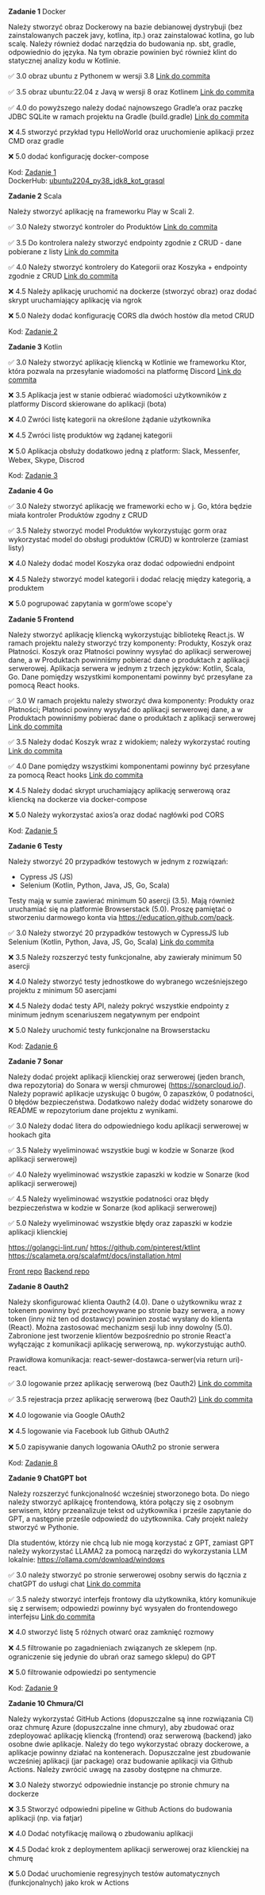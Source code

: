 **Zadanie 1** Docker

Należy stworzyć obraz Dockerowy na bazie debianowej dystrybuji (bez zainstalowanych paczek javy, kotlina, itp.) oraz zainstalować kotlina, go lub scalę. Należy również dodać narzędzia do budowania np. sbt, gradle, odpowiednio do języka. Na tym obrazie powinien być również klint do statycznej analizy kodu w Kotlinie.

:white_check_mark: 3.0 obraz ubuntu z Pythonem w wersji 3.8 [Link do commita](https://github.com/JTMalczewski/ebiznes/commit/16bbe4b871a425ee741759c3b7f309d92a73f5c3)

:white_check_mark: 3.5 obraz ubuntu:22.04 z Javą w wersji 8 oraz Kotlinem [Link do commita](https://github.com/JTMalczewski/ebiznes/commit/16bbe4b871a425ee741759c3b7f309d92a73f5c3)

:white_check_mark: 4.0 do powyższego należy dodać najnowszego Gradle’a oraz paczkę JDBC SQLite w ramach projektu na Gradle (build.gradle) [Link do commita](https://github.com/JTMalczewski/ebiznes/commit/16bbe4b871a425ee741759c3b7f309d92a73f5c3)

:x: 4.5 stworzyć przykład typu HelloWorld oraz uruchomienie aplikacji przez CMD oraz gradle

:x: 5.0 dodać konfigurację docker-compose

Kod: [Zadanie 1](https://github.com/JTMalczewski/ebiznes/tree/main/zadanie_1) \
DockerHub: [ubuntu2204_py38_jdk8_kot_grasql](https://hub.docker.com/repository/docker/jtmalczewski/ubuntu2204_py38_jdk8_kot_grasql/general)

**Zadanie 2** Scala

Należy stworzyć aplikację na frameworku Play w Scali 2.

:white_check_mark: 3.0 Należy stworzyć kontroler do Produktów [Link do commita](https://github.com/JTMalczewski/ebiznes/commit/086e0534048c7c84140787d0400a0a64bb57e86a)

:white_check_mark: 3.5 Do kontrolera należy stworzyć endpointy zgodnie z CRUD - dane pobierane z listy [Link do commita](https://github.com/JTMalczewski/ebiznes/commit/086e0534048c7c84140787d0400a0a64bb57e86a)

:white_check_mark: 4.0 Należy stworzyć kontrolery do Kategorii oraz Koszyka + endpointy zgodnie z CRUD [Link do commita](https://github.com/JTMalczewski/ebiznes/commit/086e0534048c7c84140787d0400a0a64bb57e86a)

:x: 4.5 Należy aplikację uruchomić na dockerze (stworzyć obraz) oraz dodać skrypt uruchamiający aplikację via ngrok

:x: 5.0 Należy dodać konfigurację CORS dla dwóch hostów dla metod CRUD

Kod: [Zadanie 2](https://github.com/JTMalczewski/ebiznes/tree/main/zadanie_2) 

**Zadanie 3** Kotlin

:white_check_mark: 3.0 Należy stworzyć aplikację kliencką w Kotlinie we frameworku Ktor, która pozwala na przesyłanie wiadomości na platformę Discord [Link do commita](https://github.com/JTMalczewski/ebiznes/commit/6bae6e085ef9061eb5c976ab83fd030fb9d3a599)

:x: 3.5 Aplikacja jest w stanie odbierać wiadomości użytkowników z platformy Discord skierowane do aplikacji (bota)

:x: 4.0 Zwróci listę kategorii na określone żądanie użytkownika

:x: 4.5 Zwróci listę produktów wg żądanej kategorii

:x: 5.0 Aplikacja obsłuży dodatkowo jedną z platform: Slack, Messenfer, Webex, Skype, Discrod

Kod: [Zadanie 3](https://github.com/JTMalczewski/ebiznes/tree/main/zadanie_3/ktor-discord/src/main/kotlin/com/example/DiscordWebhook.kt)

**Zadanie 4 Go**

:white_check_mark: 3.0 Należy stworzyć aplikację we frameworki echo w j. Go, która będzie miała kontroler Produktów zgodny z CRUD

:white_check_mark: 3.5 Należy stworzyć model Produktów wykorzystując gorm oraz wykorzystać model do obsługi produktów (CRUD) w kontrolerze (zamiast listy)

:x: 4.0 Należy dodać model Koszyka oraz dodać odpowiedni endpoint

:x: 4.5 Należy stworzyć model kategorii i dodać relację między kategorią, a produktem

:x: 5.0 pogrupować zapytania w gorm’owe scope'y

**Zadanie 5 Frontend**

Należy stworzyć aplikację kliencką wykorzystując bibliotekę React.js. W ramach projektu należy stworzyć trzy komponenty: Produkty, Koszyk oraz Płatności. Koszyk oraz Płatności powinny wysyłać do aplikacji serwerowej dane, a w Produktach powinniśmy pobierać dane o produktach z aplikacji serwerowej. Aplikacja serwera w jednym z trzech języków: Kotlin, Scala, Go. Dane pomiędzy wszystkimi komponentami powinny być przesyłane za pomocą React hooks.

:white_check_mark: 3.0 W ramach projektu należy stworzyć dwa komponenty: Produkty oraz Płatności; Płatności powinny wysyłać do aplikacji serwerowej dane, a w Produktach powinniśmy pobierać dane o produktach z aplikacji serwerowej [Link do commita](https://github.com/JTMalczewski/ebiznes/commit/721bada73a965fc676850321088647d7008f8d7f)

:white_check_mark: 3.5 Należy dodać Koszyk wraz z widokiem; należy wykorzystać routing [Link do commita](https://github.com/JTMalczewski/ebiznes/commit/721bada73a965fc676850321088647d7008f8d7f)

:white_check_mark: 4.0 Dane pomiędzy wszystkimi komponentami powinny być przesyłane za pomocą React hooks [Link do commita](https://github.com/JTMalczewski/ebiznes/commit/721bada73a965fc676850321088647d7008f8d7f)

:x: 4.5 Należy dodać skrypt uruchamiający aplikację serwerową oraz kliencką na dockerze via docker-compose

:x: 5.0 Należy wykorzystać axios’a oraz dodać nagłówki pod CORS

Kod: [Zadanie 5](https://github.com/JTMalczewski/ebiznes/tree/main/zadanie_5)

**Zadanie 6 Testy**

Należy stworzyć 20 przypadków testowych w jednym z rozwiązań:

- Cypress JS (JS)
- Selenium (Kotlin, Python, Java, JS, Go, Scala)

Testy mają w sumie zawierać minimum 50 asercji (3.5). Mają również uruchamiać się na platformie Browserstack (5.0). Proszę pamiętać o stworzeniu darmowego konta via https://education.github.com/pack.

:white_check_mark: 3.0 Należy stworzyć 20 przypadków testowych w CypressJS lub Selenium (Kotlin, Python, Java, JS, Go, Scala) [Link do commita](https://github.com/JTMalczewski/ebiznes/commit/df1fbe5629c20f133d1071aedf2ee77fe486d1e5)

:x: 3.5 Należy rozszerzyć testy funkcjonalne, aby zawierały minimum 50 asercji

:x: 4.0 Należy stworzyć testy jednostkowe do wybranego wcześniejszego projektu z minimum 50 asercjami

:x: 4.5 Należy dodać testy API, należy pokryć wszystkie endpointy z minimum jednym scenariuszem negatywnym per endpoint

:x: 5.0 Należy uruchomić testy funkcjonalne na Browserstacku

Kod: [Zadanie 6](https://github.com/JTMalczewski/ebiznes/tree/main/zadanie_6)

**Zadanie 7 Sonar**

Należy dodać projekt aplikacji klienckiej oraz serwerowej (jeden branch, dwa repozytoria) do Sonara w wersji chmurowej (https://sonarcloud.io/). Należy poprawić aplikacje uzyskując 0 bugów, 0 zapaszków, 0 podatności, 0 błędów bezpieczeństwa. Dodatkowo należy dodać widżety sonarowe do README w repozytorium dane projektu z wynikami.

:white_check_mark: 3.0 Należy dodać litera do odpowiedniego kodu aplikacji serwerowej w hookach gita

:white_check_mark: 3.5 Należy wyeliminować wszystkie bugi w kodzie w Sonarze (kod aplikacji serwerowej)

:white_check_mark: 4.0 Należy wyeliminować wszystkie zapaszki w kodzie w Sonarze (kod aplikacji serwerowej)

:white_check_mark: 4.5 Należy wyeliminować wszystkie podatności oraz błędy bezpieczeństwa w kodzie w Sonarze (kod aplikacji serwerowej)

:white_check_mark: 5.0 Należy wyeliminować wszystkie błędy oraz zapaszki w kodzie aplikacji klienckiej

https://golangci-lint.run/
https://github.com/pinterest/ktlint
https://scalameta.org/scalafmt/docs/installation.html

[Front repo](https://github.com/JTMalczewski/ReactShop)
[Backend repo](https://github.com/JTMalczewski/ReactShopBackend)

**Zadanie 8 Oauth2**

Należy skonfigurować klienta Oauth2 (4.0). Dane o użytkowniku wraz z tokenem powinny być przechowywane po stronie bazy serwera, a nowy token (inny niż ten od dostawcy) powinien zostać wysłany do klienta (React). Można zastosować mechanizm sesji lub inny dowolny (5.0). Zabronione jest tworzenie klientów bezpośrednio po stronie React'a wyłączając z komunikacji aplikację serwerową, np. wykorzystując auth0.

Prawidłowa komunikacja: react-sewer-dostawca-serwer(via return uri)-react.

:white_check_mark: 3.0 logowanie przez aplikację serwerową (bez Oauth2) [Link do commita](https://github.com/JTMalczewski/ebiznes/commit/fdea3af046ece0e3b539b961bd273a4d9a0964d7)

:white_check_mark:  3.5 rejestracja przez aplikację serwerową (bez Oauth2) [Link do commita](https://github.com/JTMalczewski/ebiznes/commit/fdea3af046ece0e3b539b961bd273a4d9a0964d7)

:x: 4.0 logowanie via Google OAuth2

:x: 4.5 logowanie via Facebook lub Github OAuth2

:x: 5.0 zapisywanie danych logowania OAuth2 po stronie serwera

Kod: [Zadanie 8](https://github.com/JTMalczewski/ebiznes/tree/main/zadanie_8)

**Zadanie 9 ChatGPT bot**

Należy rozszerzyć funkcjonalność wcześniej stworzonego bota. Do niego należy stworzyć aplikajcę frontendową, która połączy się z osobnym serwisem, który przeanalizuje tekst od użytkownika i prześle zapytanie do GPT, a następnie prześle odpowiedź do użytkownika. Cały projekt należy stworzyć w Pythonie.

Dla studentów, którzy nie chcą lub nie mogą korzystać z GPT, zamiast GPT należy wykorzystać LLAMA2 za pomocą narzędzi do wykorzystania LLM lokalnie: https://ollama.com/download/windows

:white_check_mark:  3.0 należy stworzyć po stronie serwerowej osobny serwis do łącznia z chatGPT do usługi chat [Link do commita](https://github.com/JTMalczewski/ebiznes/commit/dd41e0a653d69d2ba519f2c7e5b7d7f7b25cc469)

:white_check_mark:  3.5 należy stworzyć interfejs frontowy dla użytkownika, który komunikuje się z serwisem; odpowiedzi powinny być wysyałen do frontendowego interfejsu [Link do commita](https://github.com/JTMalczewski/ebiznes/commit/dd41e0a653d69d2ba519f2c7e5b7d7f7b25cc469)

:x: 4.0 stworzyć listę 5 różnych otwarć oraz zamknięć rozmowy

:x: 4.5 filtrowanie po zagadnieniach związanych ze sklepem (np. ograniczenie się jedynie do ubrań oraz samego sklepu) do GPT

:x: 5.0 filtrowanie odpowiedzi po sentymencie

Kod: [Zadanie 9](https://github.com/JTMalczewski/ebiznes/tree/main/zadanie_9)


**Zadanie 10 Chmura/CI**

Należy wykorzystać GitHub Actions (dopuszczalne są inne rozwiązania CI) oraz chmurę Azure (dopuszczalne inne chmury), aby zbudować oraz zdeployować aplikację kliencką (frontend) oraz serwerową (backend) jako osobne dwie aplikacje. Należy do tego wykorzystać obrazy dockerowe, a aplikacje powinny działać na kontenerach. Dopuszczalne jest zbudowanie wcześniej aplikacji (jar package) oraz budowanie aplikacji via Github Actions. Należy zwrócić uwagę na zasoby dostępne na chmurze.

:x: 3.0 Należy stworzyć odpowiednie instancje po stronie chmury na dockerze

:x: 3.5 Stworzyć odpowiedni pipeline w Github Actions do budowania aplikacji (np. via fatjar)

:x: 4.0 Dodać notyfikację mailową o zbudowaniu aplikacji

:x: 4.5 Dodać krok z deploymentem aplikacji serwerowej oraz klienckiej na chmurę

:x: 5.0 Dodać uruchomienie regresyjnych testów automatycznych (funkcjonalnych) jako krok w Actions